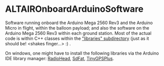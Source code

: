 # ALTAIROnboardArduinoSoftware
Software running onboard the Arduino Mega 2560 Rev3 and the Arduino Micro in flight, within the balloon payload; and also the software on the Arduino Mega 2560 Rev3 within each ground station.  Most of the actual code is within C++ classes within the <a href="https://github.com/ProjectALTAIR/ALTAIROnboardArduinoSoftware/tree/master/libraries"> "libraries" subdirectory</a> (just as it should be! \<shakes finger...\> :) .

On windows, one might have to install the following libraries via the Arduino IDE library manager: <a href="https://www.arduino.cc/reference/en/libraries/radiohead"> RadioHead</a>, <a href="https://reference.arduino.cc/reference/en/libraries/sdfat/"> SdFat</a>, <a href="https://www.arduino.cc/reference/en/libraries/tinygpsplus/"> TinyGPSPlus</a>.
